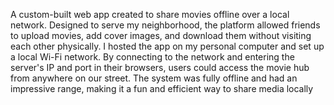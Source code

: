 A custom-built web app created to share movies offline over a local network. Designed to serve my neighborhood, the platform allowed friends to upload movies, add cover images, and download them without visiting each other physically. I hosted the app on my personal computer and set up a local Wi-Fi network. By connecting to the network and entering the server's IP and port in their browsers, users could access the movie hub from anywhere on our street. The system was fully offline and had an impressive range, making it a fun and efficient way to share media locally
